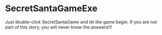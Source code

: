# SecretSantaGameExe

Just double-click SecretSantaGame and let the game begin.
If you are not part of this story, you will never know the answers!!!
